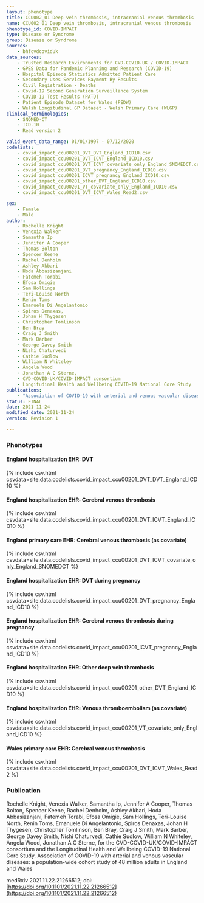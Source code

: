 ```yaml
---
layout: phenotype
title: CCU002_01 Deep vein thrombosis, intracranial venous thrombosis
name: CCU002_01 Deep vein thrombosis, intracranial venous thrombosis
phenotype_id: COVID-IMPACT
type: Disease or Syndrome
group: Disease or Syndrome
sources:
    - bhfcvdcoviduk
data_sources:
    - Trusted Research Environments for CVD-COVID-UK / COVID-IMPACT
    - GPES Data for Pandemic Planning and Research (COVID-19)
    - Hospital Episode Statistics Admitted Patient Care
    - Secondary Uses Services Payment By Results
    - Civil Registration - Deaths
    - Covid-19 Second Generation Surveillance System
    - COVID-19 Test Results (PATD)
    - Patient Episode Dataset for Wales (PEDW)
    - Welsh Longitudinal GP Dataset - Welsh Primary Care (WLGP)
clinical_terminologies:
    - SNOMED-CT
    - ICD-10
    - Read version 2

valid_event_data_range: 01/01/1997 - 07/12/2020
codelists: 
    - covid_impact_ccu00201_DVT_DVT_England_ICD10.csv
    - covid_impact_ccu00201_DVT_ICVT_England_ICD10.csv
    - covid_impact_ccu00201_DVT_ICVT_covariate_only_England_SNOMEDCT.csv
    - covid_impact_ccu00201_DVT_pregnancy_England_ICD10.csv
    - covid_impact_ccu00201_ICVT_pregnancy_England_ICD10.csv
    - covid_impact_ccu00201_other_DVT_England_ICD10.csv
    - covid_impact_ccu00201_VT_covariate_only_England_ICD10.csv
    - covid_impact_ccu00201_DVT_ICVT_Wales_Read2.csv

sex:
    - Female
    - Male
author: 
    - Rochelle Knight
    - Venexia Walker
    - Samantha Ip
    - Jennifer A Cooper
    - Thomas Bolton
    - Spencer Keene
    - Rachel Denholm
    - Ashley Akbari
    - Hoda Abbasizanjani
    - Fatemeh Torabi
    - Efosa Omigie
    - Sam Hollings
    - Teri-Louise North
    - Renin Toms
    - Emanuele Di Angelantonio
    - Spiros Denaxas,
    - Johan H Thygesen
    - Christopher Tomlinson
    - Ben Bray
    - Craig J Smith
    - Mark Barber
    - George Davey Smith
    - Nishi Chaturvedi
    - Cathie Sudlow
    - William N Whiteley
    - Angela Wood
    - Jonathan A C Sterne,
    - CVD-COVID-UK/COVID-IMPACT consortium 
    - Longitudinal Health and Wellbeing COVID-19 National Core Study
publications:
    - "Association of COVID-19 with arterial and venous vascular diseases: a population-wide cohort study of 48 million adults in England and Wales."
status: FINAL
date: 2021-11-24
modified_date: 2021-11-24
version: Revision 1

---
```


### Phenotypes

#### England hospitalization EHR: DVT 
{% include csv.html csvdata=site.data.codelists.covid_impact_ccu00201_DVT_DVT_England_ICD10 %}
#### England hospitalization EHR: Cerebral venous thrombosis 
{% include csv.html csvdata=site.data.codelists.covid_impact_ccu00201_DVT_ICVT_England_ICD10 %}
#### England primary care EHR: Cerebral venous thrombosis (as covariate) 
{% include csv.html csvdata=site.data.codelists.covid_impact_ccu00201_DVT_ICVT_covariate_only_England_SNOMEDCT %}
#### England hospitalization EHR: DVT during pregnancy 
{% include csv.html csvdata=site.data.codelists.covid_impact_ccu00201_DVT_pregnancy_England_ICD10 %}
#### England hospitalization EHR: Cerebral venous thrombosis during pregnancy 
{% include csv.html csvdata=site.data.codelists.covid_impact_ccu00201_ICVT_pregnancy_England_ICD10 %}
#### England hospitalization EHR: Other deep vein thrombosis 
{% include csv.html csvdata=site.data.codelists.covid_impact_ccu00201_other_DVT_England_ICD10 %}
#### England hospitalization EHR: Venous thromboembolism (as covariate) 
{% include csv.html csvdata=site.data.codelists.covid_impact_ccu00201_VT_covariate_only_England_ICD10 %}
#### Wales primary care EHR: Cerebral venous thrombosis 
{% include csv.html csvdata=site.data.codelists.covid_impact_ccu00201_DVT_ICVT_Wales_Read2 %}


### Publication

Rochelle Knight, Venexia Walker, Samantha Ip, Jennifer A Cooper, Thomas Bolton, Spencer Keene, Rachel Denholm, Ashley Akbari, Hoda Abbasizanjani, Fatemeh Torabi, Efosa Omigie, Sam Hollings, Teri-Louise North, Renin Toms, Emanuele Di Angelantonio, Spiros Denaxas, Johan H Thygesen, Christopher Tomlinson, Ben Bray, Craig J Smith, Mark Barber, George Davey Smith, Nishi Chaturvedi, Cathie Sudlow, William N Whiteley, Angela Wood, Jonathan A C Sterne, for the CVD-COVID-UK/COVID-IMPACT consortium and the Longitudinal Health and Wellbeing COVID-19 National Core Study. Association of COVID-19 with arterial and venous vascular diseases: a population-wide cohort study of 48 million adults in England and Wales

medRxiv 2021.11.22.21266512; doi: [https://doi.org/10.1101/2021.11.22.21266512](https://doi.org/10.1101/2021.11.22.21266512)

